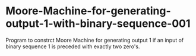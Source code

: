 # Moore-Machine-for-generating-output-1-with-binary-sequence-001
Program to constrct Moore Machine for  generating output 1 if an input of binary sequence  1 is preceded with exactly two zero's.
